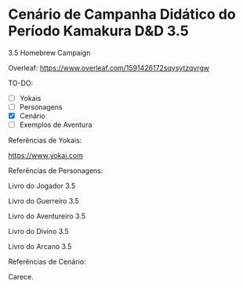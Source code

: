# Cenário de Campanha Didático do Período Kamakura D&D 3.5
3.5 Homebrew Campaign

Overleaf:
https://www.overleaf.com/1591426172sqysytzqvrgw

TO-DO:
- [ ] Yokais
- [ ] Personagens
- [X] Cenário
- [ ] Exemplos de Aventura

Referências de Yokais:

https://www.yokai.com

Referências de Personagens:

Livro do Jogador 3.5

Livro do Guerreiro 3.5

Livro do Aventureiro 3.5

Livro do Divino 3.5

Livro do Arcano 3.5

Referências de Cenário:

Carece.
